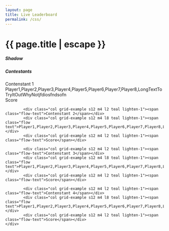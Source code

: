```yaml
---
layout: page
title: Live Leaderboard
permalink: /css/
---
```


<h1 class="page-title">{{ page.title | escape }}</h1>

<div class="section">
    <h5>Shadow</h5>
    <div class="row">
              <div class="col s12 m4 l2">
                <p class="z-depth-0 shadow-demo"></p>
              </div>
              <div class="col s12 m4 l2">
                <p class="z-depth-1 shadow-demo"></p>
              </div>
              <div class="col s12 m4 l2">
                <p class="z-depth-2 shadow-demo"></p>
              </div>
              <div class="col s12 m4 l2">
                <p class="z-depth-3 shadow-demo"></p>
              </div>
              <div class="col s12 m4 l2">
                <p class="z-depth-4 shadow-demo"></p>
              </div>
              <div class="col s12 m4 l2">
                <p class="z-depth-5 shadow-demo"></p>
              </div>
    </div>
</div>
<div class="divider"></div>
<div class="section">
    <h5>Contestants</h5>
    <div class="row">
            <div class="col grid-example s12 m4 l2 teal lighten-1"><span class="flow-text">Contenstant 1</span></div>
            <div class="col grid-example s12 m4 l8 teal lighten-1"><span class="flow text">Player1,Player2,Player3,Player4,Player5,Player6,Player7,Player8,LongTextToTryItOutWhyNotjfdiosfndsofn</span></div>
            <div class="col grid-example s12 m4 l2 teal lighten-1"><span class="flow-text">Score</span></div>
            
            <div class="col grid-example s12 m4 l2 teal lighten-1"><span class="flow-text">Contenstant 2</span></div>
            <div class="col grid-example s12 m4 l8 teal lighten-1"><span class="flow text">Player1,Player2,Player3,Player4,Player5,Player6,Player7,Player8,LongTextToTryItOutWhyNotjfdiosfndsofn</span></div>
            <div class="col grid-example s12 m4 l2 teal lighten-1"><span class="flow-text">Score</span></div>
            
            <div class="col grid-example s12 m4 l2 teal lighten-1"><span class="flow-text">Contenstant 3</span></div>
            <div class="col grid-example s12 m4 l8 teal lighten-1"><span class="flow text">Player1,Player2,Player3,Player4,Player5,Player6,Player7,Player8,LongTextToTryItOutWhyNotjfdiosfndsofn</span></div>
            <div class="col grid-example s12 m4 l2 teal lighten-1"><span class="flow-text">Score</span></div>
            
            <div class="col grid-example s12 m4 l2 teal lighten-1"><span class="flow-text">Contenstant 4</span></div>
            <div class="col grid-example s12 m4 l8 teal lighten-1"><span class="flow text">Player1,Player2,Player3,Player4,Player5,Player6,Player7,Player8,LongTextToTryItOutWhyNotjfdiosfndsofn</span></div>
            <div class="col grid-example s12 m4 l2 teal lighten-1"><span class="flow-text">Score</span></div>
    </div>
</div>
